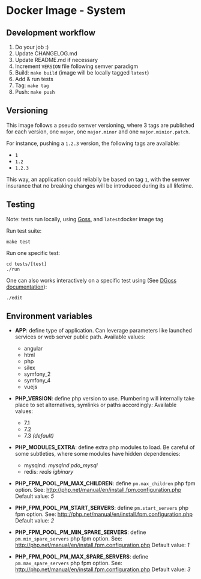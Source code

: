 # Docker Image - System

## Development workflow

1. Do your job :)
2. Update CHANGELOG.md
3. Update README.md if necessary
4. Increment `VERSION` file following semver paradigm
5. Build: `make build` (image will be locally tagged `latest`)
6. Add & run tests
7. Tag: `make tag`
8. Push: `make push`

## Versioning

This image follows a pseudo semver versioning, where 3 tags are published for each version, one `major`, one `major.minor` and one `major.minior.patch`.

For instance, pushing a `1.2.3` version, the following tags are available:
* `1`
* `1.2`
* `1.2.3`

This way, an application could reliabily be based on tag `1`, with the semver insurance that no breaking changes will be introduced during its all lifetime.

## Testing

Note: tests run locally, using [Goss](https://goss.rocks), and `latest`docker image tag

Run test suite:
```
make test
```

Run one specific test:
```
cd tests/[test]
./run
```

One can also works interactively on a specific test using (See [DGoss documentation](https://github.com/aelsabbahy/goss/tree/master/extras/dgoss)):
```
./edit
```

## Environment variables

* **APP**: define type of application. Can leverage parameters like launched services or web server public path.
Available values:
    * angular
    * html
    * php
    * silex
    * symfony_2
    * symfony_4
    * vuejs

* **PHP_VERSION**: define php version to use. Plumbering will internally take place to set alternatives, symlinks or paths accordingly:
Available values:
    * 7.1
    * 7.2
    * 7.3 *(default)*

* **PHP_MODULES_EXTRA**: define extra php modules to load. Be careful of some subtleties, where some modules have hidden dependencies:
    * mysqlnd: *mysqlnd pdo_mysql*
    * redis: *redis igbinary*

* **PHP_FPM_POOL_PM_MAX_CHILDREN**: define `pm.max_children` php fpm option. See: http://php.net/manual/en/install.fpm.configuration.php
Default value: *5*

* **PHP_FPM_POOL_PM_START_SERVERS**: define `pm.start_servers` php fpm option. See: http://php.net/manual/en/install.fpm.configuration.php
Default value: *2*

* **PHP_FPM_POOL_PM_MIN_SPARE_SERVERS**: define `pm.min_spare_servers` php fpm option. See: http://php.net/manual/en/install.fpm.configuration.php
Default value: *1*

* **PHP_FPM_POOL_PM_MAX_SPARE_SERVERS**: define `pm.max_spare_servers` php fpm option. See: http://php.net/manual/en/install.fpm.configuration.php
Default value: *3*
